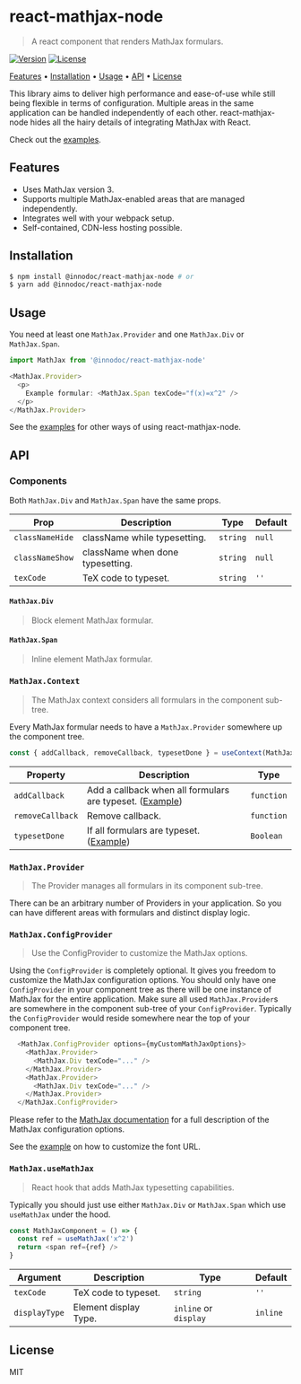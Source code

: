 # react-mathjax-node

> A react component that renders MathJax formulars.

[![Version](https://img.shields.io/npm/v/@innodoc/react-mathjax-node?label=version)](https://www.npmjs.com/package/@innodoc/react-mathjax-node)
[![License](https://img.shields.io/npm/l/@innodoc/react-mathjax-node)](https://www.npmjs.com/package/@innodoc/react-mathjax-node)

<a href="#features">Features</a> •
<a href="#installation">Installation</a> •
<a href="#usage">Usage</a> •
<a href="#api">API</a> •
<a href="#license">License</a>

This library aims to deliver high performance and ease-of-use while still being
flexible in terms of configuration. Multiple areas in the same application can
be handled independently of each other. react-mathjax-node hides all the hairy
details of integrating MathJax with React.

Check out the [examples](https://innodoc.github.io/react-mathjax-node/).

## Features

- Uses MathJax version 3.
- Supports multiple MathJax-enabled areas that are managed independently.
- Integrates well with your webpack setup.
- Self-contained, CDN-less hosting possible.

## Installation

```sh
$ npm install @innodoc/react-mathjax-node # or
$ yarn add @innodoc/react-mathjax-node
```

## Usage

You need at least one `MathJax.Provider` and one `MathJax.Div` or
`MathJax.Span`.

```js
import MathJax from '@innodoc/react-mathjax-node'

<MathJax.Provider>
  <p>
    Example formular: <MathJax.Span texCode="f(x)=x^2" />
  </p>
</MathJax.Provider>
```

See the [examples](https://innodoc.github.io/react-mathjax-node/) for other
ways of using react-mathjax-node.

## API

### Components

Both `MathJax.Div` and `MathJax.Span` have the same props.

| Prop            | Description                      | Type     | Default |
| --------------- | -------------------------------- | -------- | ------- |
| `classNameHide` | className while typesetting.     | `string` | `null`  |
| `classNameShow` | className when done typesetting. | `string` | `null`  |
| `texCode`       | TeX code to typeset.             | `string` | `''`    |

#### `MathJax.Div`

> Block element MathJax formular.

#### `MathJax.Span`

> Inline element MathJax formular.

### `MathJax.Context`

> The MathJax context considers all formulars in the component sub-tree.

Every MathJax formular needs to have a `MathJax.Provider` somewhere up the
component tree.

```js
const { addCallback, removeCallback, typesetDone } = useContext(MathJax.Context)
```

| Property         | Description                                                                                                        | Type       |
| ---------------- | ------------------------------------------------------------------------------------------------------------------ | ---------- |
| `addCallback`    | Add a callback when all formulars are typeset. ([Example](https://innodoc.github.io/react-mathjax-node/callback/)) | `function` |
| `removeCallback` | Remove callback.                                                                                                   | `function` |
| `typesetDone`    | If all formulars are typeset. ([Example](https://innodoc.github.io/react-mathjax-node/fade-in/))                   | `Boolean`  |

### `MathJax.Provider`

> The Provider manages all formulars in its component sub-tree.

There can be an arbitrary number of Providers in your application. So you can
have different areas with formulars and distinct display logic.

### `MathJax.ConfigProvider`

> Use the ConfigProvider to customize the MathJax options.

Using the `ConfigProvider` is completely optional. It gives you freedom to
customize the MathJax configuration options. You should only have one
`ConfigProvider` in your component tree as there will be one instance of
MathJax for the entire application. Make sure all used `MathJax.Provider`s are
somewhere in the component sub-tree of your `ConfigProvider`. Typically the
`ConfigProvider` would reside somewhere near the top of your component tree.

```js
  <MathJax.ConfigProvider options={myCustomMathJaxOptions}>
    <MathJax.Provider>
      <MathJax.Div texCode="..." />
    </MathJax.Provider>
    <MathJax.Provider>
      <MathJax.Div texCode="..." />
    </MathJax.Provider>
  </MathJax.ConfigProvider>
```

Please refer to the
[MathJax documentation](https://docs.mathjax.org/en/latest/options/index.html)
for a full description of the MathJax configuration options.

See the [example](https://innodoc.github.io/react-mathjax-node/custom-config/)
on how to customize the font URL.

### `MathJax.useMathJax`

> React hook that adds MathJax typesetting capabilities.

Typically you should just use either `MathJax.Div` or `MathJax.Span` which use
`useMathJax` under the hood.

```js
const MathJaxComponent = () => {
  const ref = useMathJax('x^2')
  return <span ref={ref} />
}
```

| Argument      | Description           | Type                  | Default  |
| ------------- | ----------------------| --------------------- | -------- |
| `texCode`     | TeX code to typeset.  | `string`              | `''`     |
| `displayType` | Element display Type. | `inline` or `display` | `inline` |

## License

MIT
